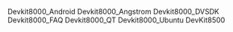 Devkit8000_Android
Devkit8000_Angstrom
Devkit8000_DVSDK
Devkit8000_FAQ
Devkit8000_QT
Devkit8000_Ubuntu
DevKit8500
